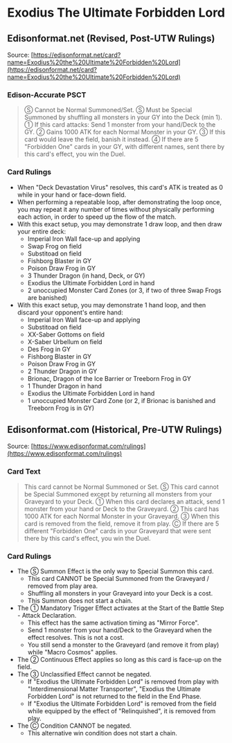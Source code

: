 # Exodius The Ultimate Forbidden Lord

## Edisonformat.net (Revised, Post-UTW Rulings)

Source: [https://edisonformat.net/card?name=Exodius%20the%20Ultimate%20Forbidden%20Lord](https://edisonformat.net/card?name=Exodius%20the%20Ultimate%20Forbidden%20Lord)

### Edison-Accurate PSCT

> Ⓢ Cannot be Normal Summoned/Set.
> Ⓢ Must be Special Summoned by shuffling all monsters in your GY into the Deck (min 1).
> ① If this card attacks: Send 1 monster from your hand/Deck to the GY.
> ② Gains 1000 ATK for each Normal Monster in your GY.
> ③ If this card would leave the field, banish it instead.
> ④ If there are 5 "Forbidden One" cards in your GY, with different names, sent there by this card's effect, you win the Duel.

### Card Rulings

* When "Deck Devastation Virus" resolves, this card's ATK is treated as 0 while in your hand or face-down field.
* When performing a repeatable loop, after demonstrating the loop once, you may repeat it any number of times without physically performing each action, in order to speed up the flow of the match.
* With this exact setup, you may demonstrate 1 draw loop, and then draw your entire deck:
    - Imperial Iron Wall face-up and applying
    - Swap Frog on field
    - Substitoad on field
    - Fishborg Blaster in GY
    - Poison Draw Frog in GY
    - 3 Thunder Dragon (in hand, Deck, or GY)
    - Exodius the Ultimate Forbidden Lord in hand
    - 2 unoccupied Monster Card Zones (or 3, if two of three Swap Frogs are banished)
* With this exact setup, you may demonstrate 1 hand loop, and then discard your opponent's entire hand:
    - Imperial Iron Wall face-up and applying
    - Substitoad on field
    - XX-Saber Gottoms on field
    - X-Saber Urbellum on field
    - Des Frog in GY
    - Fishborg Blaster in GY
    - Poison Draw Frog in GY
    - 2 Thunder Dragon in GY
    - Brionac, Dragon of the Ice Barrier or Treeborn Frog in GY
    - 1 Thunder Dragon in hand
    - Exodius the Ultimate Forbidden Lord in hand
    - 1 unoccupied Monster Card Zone (or 2, if Brionac is banished and Treeborn Frog is in GY)

## Edisonformat.com (Historical, Pre-UTW Rulings)

Source: [https://www.edisonformat.com/rulings](https://www.edisonformat.com/rulings)

### Card Text

> This card cannot be Normal Summoned or Set. Ⓢ This card cannot be Special Summoned except by returning all monsters from your Graveyard to your Deck. ① When this card declares an attack, send 1 monster from your hand or Deck to the Graveyard. ② This card has 1000 ATK for each Normal Monster in your Graveyard. ③ When this card is removed from the field, remove it from play. Ⓒ If there are 5 different "Forbidden One" cards in your Graveyard that were sent there by this card's effect, you win the Duel.

### Card Rulings

*   The Ⓢ Summon Effect is the only way to Special Summon this card.
    *   This card CANNOT be Special Summoned from the Graveyard / removed from play area.
    *   Shuffling all monsters in your Graveyard into your Deck is a cost.
    *   This Summon does not start a chain.
*   The ① Mandatory Trigger Effect activates at the Start of the Battle Step - Attack Declaration.
    *   This effect has the same activation timing as "Mirror Force".
    *   Send 1 monster from your hand/Deck to the Graveyard when the effect resolves. This is not a cost.
    *   You still send a monster to the Graveyard (and remove it from play) while "Macro Cosmos" applies.
*   The ② Continuous Effect applies so long as this card is face-up on the field.
*   The ③ Unclassified Effect cannot be negated.
    *   If "Exodius the Ultimate Forbidden Lord" is removed from play with "Interdimensional Matter Transporter", "Exodius the Ultimate Forbidden Lord" is not returned to the field in the End Phase.
    *   If "Exodius the Ultimate Forbidden Lord" is removed from the field while equipped by the effect of "Relinquished", it is removed from play.
*   The Ⓒ Condition CANNOT be negated.
    *   This alternative win condition does not start a chain.
